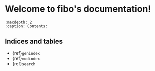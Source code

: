 Welcome to fibo's documentation!
================================

```{toctree}
:maxdepth: 2
:caption: Contents:
```

Indices and tables
------------------

- {ref}`genindex`
- {ref}`modindex`
- {ref}`search`
